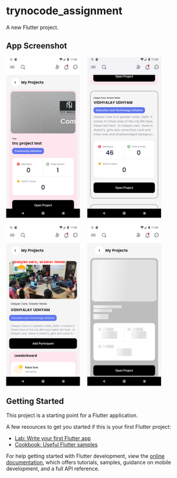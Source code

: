 # trynocode_assignment

A new Flutter project.

## App Screenshot

<div style="display: flex; flex-wrap: wrap; gap: 20px;">
  <img src="./assets/images/Screenshot_1737310506.png" alt="App Screenshot 1" width="200" />
  <img src="./assets/images/Screenshot_1737310511.png" alt="App Screenshot 2" width="200" />
  <img src="./assets/images/Screenshot_1737310520.png" alt="App Screenshot 3" width="200" />
  <img src="./assets/images/Screenshot_1737310492.png" alt="App Screenshot 4" width="200" />
</div>


## Getting Started

This project is a starting point for a Flutter application.

A few resources to get you started if this is your first Flutter project:

- [Lab: Write your first Flutter app](https://docs.flutter.dev/get-started/codelab)
- [Cookbook: Useful Flutter samples](https://docs.flutter.dev/cookbook)

For help getting started with Flutter development, view the
[online documentation](https://docs.flutter.dev/), which offers tutorials,
samples, guidance on mobile development, and a full API reference.

